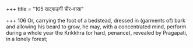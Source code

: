 +++
title = "105 खट्वाङ्गी चीर-वासा"

+++
106	Or, carrying the foot of a bedstead, dressed in (garments of) bark and allowing his beard to grow, he may, with a concentrated mind, perform during a whole year the Krikkhra (or hard, penance), revealed by Pragapati, in a lonely forest;
